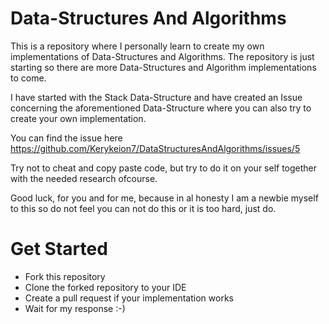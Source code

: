 # Data-Structures And Algorithms

This is a repository where I personally learn to create my own implementations of Data-Structures and Algorithms.
The repository is just starting so there are more Data-Structures and Algorithm implementations to come.

I have started with the Stack Data-Structure and have created an Issue concerning the aforementioned Data-Structure where you can also try to create your own implementation.

You can find the issue here https://github.com/Kerykeion7/DataStructuresAndAlgorithms/issues/5

Try not to cheat and copy paste code, but try to do it on your self together with the needed research ofcourse.

Good luck, for you and for me, because in al honesty I am a newbie myself to this so do not feel you can not do this or it is too hard, just do.

# Get Started
- Fork this repository
- Clone the forked repository to your IDE
- Create a pull request if your implementation works
- Wait for my response :-)
